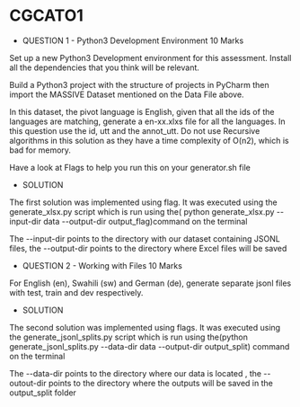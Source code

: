 # CGCATO1
- QUESTION 1 - Python3 Development Environment					         10 Marks

 Set up a new Python3 Development environment for this assessment. Install all the dependencies that you think will be relevant. 

 Build a Python3 project with the structure of projects in PyCharm then import the MASSIVE Dataset mentioned on the Data File above. 

 In this dataset, the pivot language is English, given that all the ids of the languages are matching, generate a en-xx.xlxs file for all the languages. In this question use the id, utt and the annot_utt.  Do not use Recursive algorithms in this solution as they have a time complexity of O(n2), which is bad for memory. 

 Have a look at Flags to help you run this on your generator.sh file

 - SOLUTION
   
The first solution was implemented using flag. It was executed using the generate_xlsx.py script which is run using the( python generate_xlsx.py --input-dir data --output-dir output_flag)command on the terminal

The --input-dir points to the directory with our dataset containing JSONL files, the --output-dir points to the directory where Excel files will be saved

- QUESTION 2 - Working with Files							         10 Marks
  
For English (en), Swahili (sw) and German (de), generate separate jsonl files with test, train and dev respectively. 

- SOLUTION

The second solution was implemented using flags. It was executed using the generate_jsonl_splits.py script which is run using the(python generate_jsonl_splits.py --data-dir data --output-dir output_split) command on the terminal

The --data-dir points to the directory where our data is located , the --outout-dir points to the directory where the outputs will be saved in the output_split folder
